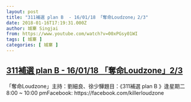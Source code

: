 ```yaml
---
layout: post
title: "311補選 plan B  - 16/01/18 「奪命Loudzone」2/3"
date: 2018-01-16T17:19:31.000Z
author: 城寨 Singjai
from: https://www.youtube.com/watch?v=00xPGsy01WI
tags: [ 城寨 ]
categories: [ 城寨 ]
---
```

<!--1516123171000-->
[311補選 plan B  - 16/01/18 「奪命Loudzone」2/3](https://www.youtube.com/watch?v=00xPGsy01WI)
------

<div>
「奪命Loudzone」主持：劉細良、徐少驊題目：《311補選 plan B 》逢星期二 8:00 ~ 10:00 pmFacebook: https://facebook.com/killerloudzone
</div>
